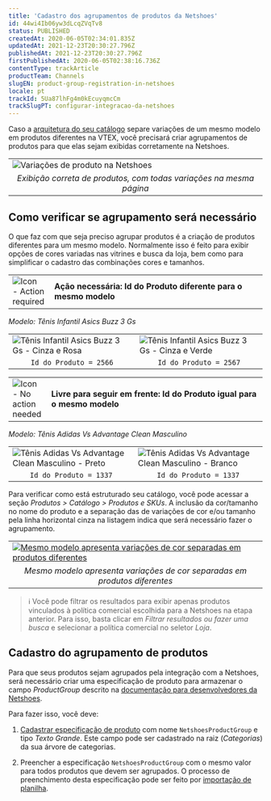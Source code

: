 ```yaml
---
title: 'Cadastro dos agrupamentos de produtos da Netshoes'
id: 44wi4Ib06yw3dLcqZVqTv8
status: PUBLISHED
createdAt: 2020-06-05T02:34:01.835Z
updatedAt: 2021-12-23T20:30:27.796Z
publishedAt: 2021-12-23T20:30:27.796Z
firstPublishedAt: 2020-06-05T02:38:16.736Z
contentType: trackArticle
productTeam: Channels
slugEN: product-group-registration-in-netshoes
locale: pt
trackId: 5Ua87lhFg4m0kEcuyqmcCm
trackSlugPT: configurar-integracao-da-netshoes
---
```


Caso a [arquitetura do seu catálogo](https://help.vtex.com/pt/tracks/catalogo-101--5AF0XfnjfWeopIFBgs3LIQ/7kz4uWVq6NoaOdUpiJv4PR) separe variações de um mesmo modelo em produtos diferentes na VTEX, você precisará criar agrupamentos de produtos para que elas sejam exibidas corretamente na Netshoes.

<table width="100%">
  <tr>
   <td>
    <img src="https://images.ctfassets.net/alneenqid6w5/3z63XIelT1rFWgyx336yWV/118d83ee093fae1e58a86fbf45c7292c/image6.png" style="display: block; margin-left: auto; margin-right: auto;" alt="Variações de produto na Netshoes" title="Variações de produto na Netshoes">
   </td>
  </tr>
  <tr>
   <td style="text-align: center;">
     <em>
       Exibição correta de produtos, com todas variações na mesma página
     </em>
   </td>
  </tr>
</table>

## Como verificar se agrupamento será necessário

O que faz com que seja preciso agrupar produtos é a criação de produtos diferentes para um mesmo modelo. Normalmente isso é feito para exibir opções de cores variadas nas vitrines e busca da loja, bem como para simplificar o cadastro das combinações cores e tamanhos.

<table width="100%">
  <tr>
   <td width="24px">
    <img src="https://images.ctfassets.net/alneenqid6w5/5CFfntd5BUumDCmdeGxwMo/0c838aa06775580b4e1ed0acf892ff52/image2.png" alt="Icon - Action required" title="Icon - Action required"/>
   </td>
   <td style="padding-left: 12px;">
     <strong>
       Ação necessária: Id do Produto diferente para o mesmo modelo
     </strong>
   </td>
  </tr>
</table>

*Modelo: Tênis Infantil Asics Buzz 3 Gs*

<table width="100%">
  <tr>
   <td width="50%">
     <img src="https://images.ctfassets.net/alneenqid6w5/3ILf3V4cYT8yxlANjrR5lC/5db464128b49304b544334c60187866d/image4.png" alt="Tênis Infantil Asics Buzz 3 Gs - Cinza e Rosa" title="Tênis Infantil Asics Buzz 3 Gs - Cinza e Rosa" style="display: block; margin-left: auto; margin-right: auto;">
   </td>
   <td width="50%">
     <img src="https://images.ctfassets.net/alneenqid6w5/3Z4Bu3DFAGP2s2L8Ib5BkD/b759e3fdfba59130a493a324dd5b87ed/image8.png" alt="Tênis Infantil Asics Buzz 3 Gs - Cinza e Verde" title="Tênis Infantil Asics Buzz 3 Gs - Cinza e Verde" style="display: block; margin-left: auto; margin-right: auto;">
   </td>
  </tr>
  <tr>
   <td style="text-align: center;">
     <code>Id do Produto = 2566</code>
   </td>
   <td style="text-align: center;">
     <code>Id do Produto = 2567</code>
   </td>
  </tr>
</table>

<p></p>

<table width="100%">
  <tr>
   <td width="24px">
    <img src="https://images.ctfassets.net/alneenqid6w5/7LUDORO5lzJLTAOnP6pHi9/162b4e9a129442d9d5df7713ee549725/image10.png" alt="Icon - No action needed" title="Icon - No action needed"/>
   </td>
   <td style="padding-left: 12px;">
     <strong>
       Livre para seguir em frente: Id do Produto igual para o mesmo modelo
     </strong>
   </td>
  </tr>
</table>

*Modelo: Tênis Adidas Vs Advantage Clean Masculino*

<table width="100%">
  <tr>
   <td>
     <img src="https://images.ctfassets.net/alneenqid6w5/33OYoWuZlolHt1pM9TrIcd/8f6f93b1dcccc7227414ef9dbb84c67e/image7.png" alt="Tênis Adidas Vs Advantage Clean Masculino - Preto" title="Tênis Adidas Vs Advantage Clean Masculino - Preto" style="display: block; margin-left: auto; margin-right: auto;">
   </td>
   <td>
     <img src="https://images.ctfassets.net/alneenqid6w5/6dDXm1LodPmv1ErSK5trEl/086f885406fa52ceab0387eed7a6701f/image5.png" alt="Tênis Adidas Vs Advantage Clean Masculino - Branco" title="Tênis Adidas Vs Advantage Clean Masculino - Branco" style="display: block; margin-left: auto; margin-right: auto;">
   </td>
  </tr>
  <tr>
   <td style="text-align: center;">
     <code>Id do Produto = 1337</code>
   </td>
   <td style="text-align: center;">
     <code>Id do Produto = 1337</code>
   </td>
  </tr>
</table>

<p></p>

Para verificar como está estruturado seu catálogo, você pode acessar a seção _Produtos > Catálogo > Produtos e SKUs_. A inclusão da cor/tamanho no nome do produto e a separação das de variações de cor e/ou tamanho pela linha horizontal cinza na listagem indica que será necessário fazer o agrupamento.

<table width="100%">
  <tr>
   <td>
    <a href="https://images.ctfassets.net/alneenqid6w5/2m665obeMjCkD6eGbOC5nm/9046ad832d38159fc576c33187778ec3/image9.png" target="_blank">
      <img src="https://images.ctfassets.net/alneenqid6w5/2m665obeMjCkD6eGbOC5nm/9046ad832d38159fc576c33187778ec3/image9.png" style="display: block; margin-left: auto; margin-right: auto;" alt="Mesmo modelo apresenta variações de cor separadas em produtos diferentes" title="Mesmo modelo apresenta variações de cor separadas em produtos diferentes">
     </a>
   </td>
  </tr>
  <tr>
   <td style="text-align: center;">
     <em>
       Mesmo modelo apresenta variações de cor separadas em produtos diferentes
     </em>
   </td>
  </tr>
</table>

<p></p>

>ℹ️ Você pode filtrar os resultados para exibir apenas produtos vinculados à política comercial escolhida para a Netshoes na etapa anterior. Para isso, basta clicar em *Filtrar resultados ou fazer uma busca* e selecionar a política comercial no seletor *Loja*.

## Cadastro do agrupamento de produtos

Para que seus produtos sejam agrupados pela integração com a Netshoes, será necessário criar uma especificação de produto para armazenar o campo *ProductGroup* descrito na [documentação para desenvolvedores da Netshoes](https://developers.netshoes.com.br/api-portal/producao#section4). 

Para fazer isso, você deve:

1. [Cadastrar especificação de produto](https://help.vtex.com/pt/tracks/catalogo-101--5AF0XfnjfWeopIFBgs3LIQ/4fcdmJzQ6QYA9zWf3bLWin) com nome `NetshoesProductGroup` e tipo _Texto Grande_. Este campo pode ser cadastrado na raiz (*Categorias*) da sua árvore de categorias. 

2. Preencher a especificação `NetshoesProductGroup` com o mesmo valor para todos produtos que devem ser agrupados. O processo de preenchimento desta especificação pode ser feito por [importação de planilha](https://help.vtex.com/pt/tracks/catalogo-101--5AF0XfnjfWeopIFBgs3LIQ/4fcdmJzQ6QYA9zWf3bLWin#planilha).
